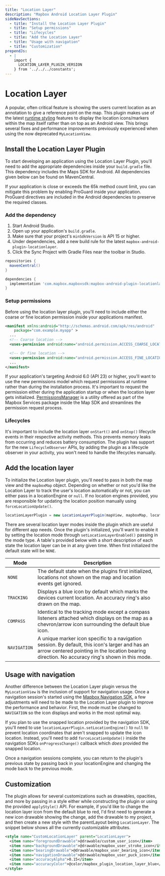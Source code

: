```yaml
---
title: "Location Layer"
description: "Mapbox Android Location Layer Plugin"
sideNavSections:
  - title: "Install the Location Layer Plugin"
  - title: "Setup permissions"
  - title: "Lifecycles"
  - title: "Add the Location Layer"
  - title: "Usage with navigation"
  - title: "Customization"
prependJs:
  - |
    import {
      LOCATION_LAYER_PLUGIN_VERSION
    } from '../../../constants';
---
```

# Location Layer
A popular, often critical feature is showing the users current location as an annotation to give a reference point on the map. This plugin makes use of the latest [runtime styling](/android-docs/map-sdk/overview/runtime-styling/) features to display the location icons/markers within the map itself rather than on top as an Android view. This brings several fixes and performance improvements previously experienced when using the now deprecated `MyLocationView`.

## Install the Location Layer Plugin
To start developing an application using the Location Layer Plugin, you'll need to add the appropriate dependencies inside your `build.gradle` file. This dependency includes the Maps SDK for Android. All dependencies given below can be found on MavenCentral.

If your application is close or exceeds the 65k method count limit, you can mitigate this problem by enabling ProGuard inside your application. ProGuard directives are included in the Android dependencies to preserve the required classes.

### Add the dependency

1. Start Android Studio.
2. Open up your application's `build.gradle`.
3. Make sure that your project's `minSdkVersion` is API 15 or higher.
4. Under dependencies, add a new build rule for the latest `mapbox-android-plugin-locationlayer`.
5. Click the Sync Project with Gradle Files near the toolbar in Studio.

```groovy
repositories {
  mavenCentral()
}

dependencies {
  implementation 'com.mapbox.mapboxsdk:mapbox-android-plugin-locationlayer:{{ LOCATION_LAYER_PLUGIN_VERSION }}'
}
```

### Setup permissions
Before using the location layer plugin, you'll need to include either the coarse _or_ fine location permission inside your applications manifest.

```xml
<manifest xmlns:android="http://schemas.android.com/apk/res/android"
    package="com.example.myapp" >
  ...
  <!-- Coarse location -->
  <uses-permission android:name="android.permission.ACCESS_COARSE_LOCATION"/>

  <!-- Or fine location -->
  <uses-permission android:name="android.permission.ACCESS_FINE_LOCATION"/>
  ...
</manifest>
```

If your application's targeting Android 6.0 (API 23) or higher, you'll want to use the new permissions model which request permissions at runtime rather than during the installation process. It's important to request the permission either during the application startup or when the location layer gets initialized. [PermissionsManager](/android-docs/telemetry/overview/#permissionsmanager) is a utility offered as part of the Mapbox Services package inside the Map SDK and streamlines the permission request process.

### Lifecycles
It's important to include the location layer `onStart()` and `onStop()` lifecycle events in their respective activity methods. This prevents memory leaks from occurring and reduces battery consumption. The plugin has support for the new `LifecycleObserver` APIs, by adding the plugin as a lifecycle observer in your activity, you won't need to handle the lifecycles manually.

## Add the location layer
To initialize the Location layer plugin, you'll need to pass in both the map view and the `mapboxMap` object. Depending on whether or not you'd like the Location Layer to track the user's location automatically or not, you can either pass in a locationEngine or `null`. If no location engines provided, you are responsible for updating the location position manually using `forceLocationUpdate()`.

```java
locationLayerPlugin = new LocationLayerPlugin(mapView, mapboxMap, locationEngine);
```

There are several location layer modes inside the plugin which are useful for different app needs. Once the plugin's initialized, you'll want to enable it by setting the location mode through `setLocationLayerEnabled()` passing in the mode type. A table's provided below with a short description of each state the location layer can be in at any given time. When first initialized the default state will be `NONE`.

| Mode | Description |
| --- | --- |
| `NONE` | The default state when the plugins first initialized, locations not shown on the map and location events get ignored. |
| `TRACKING` | Displays a blue icon by default which marks the devices current location. An accuracy ring's also drawn on the map. |
| `COMPASS` | Identical to the tracking mode except a compass listeners attached which displays on the map as a chevron/arrow icon surrounding the default blue icon.  |
| `NAVIGATION` | A unique marker icon specific to a navigation session. By default, this icon's larger and has an arrow centered pointing in the location bearing direction. No accuracy ring's shown in this mode. |

## Usage with navigation
Another difference between the Location Layer plugin versus the `MyLocationView` is the inclusion of support for navigation usage. Once a navigation session's started using the [Mapbox Navigation SDK](/android-docs/navigation/overview/), a few adjustments will need to be made to the Location Layer plugin to improve the performance and behavior. First, the mode must be changed to `NAVIGATION` so the icon displays and works in the most optimal way.

If you plan to use the snapped location provided by the navigation SDK, you'll need to use `locationLayerPlugin.setLocationEngine()` to `null` to prevent location coordinates that aren't snapped to update the icon location. Instead, you'll need to add `forceLocationUpdate()` inside the navigation SDKs `onProgressChange()` callback which _does_ provided the snapped location.

Once a navigation sessions complete, you can return to the plugin's previous state by passing back in your locationEngine and changing the mode back to the previous mode.

## Customization
The plugin allows for several customizations such as drawables, opacities, and more by passing in a style either while constructing the plugin or using the provided `applyStyle()` API. For example, if you'd like to change the location layer icon from the default blue to red, I'd first need to generate a new icon drawable showing the change, add the drawable to my project, and then create a new style with the parentLayout being `LocationLayer`. The snippet below shows all the currently customizable attributes.

```xml
<style name="CustomLocationLayer" parent="LocationLayer">
  <item name="foregroundDrawable">@drawable/custom_user_icon</item>
  <item name="backgroundDrawable">@drawable/mapbox_user_stroke_icon</item>
  <item name="bearingDrawable">@drawable/mapbox_user_bearing_icon</item>
  <item name="navigationDrawable">@drawable/mapbox_user_puck_icon</item>
  <item name="accuracyAlpha">0.15</item>
  <item name="accuracyColor">@color/mapbox_plugin_location_layer_blue</item>
</style>
```
